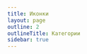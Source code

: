 ```yaml
---
title: Иконки
layout: page
outline: 2
outlineTitle: Категории
sidebar: true
---
```


<script setup lang="ts">
import { ref } from 'vue';
import infoMetaData from '@bitrix24/b24icons-vue/info-metadata.json';
import PageContainer from '~/.vitepress/theme/components/PageContainer.vue';
import Slideovers from '~/.vitepress/theme/components/ui/Slideovers.vue';
import List from '~/.vitepress/theme/components/icons/List.vue';
import type { GroupRow } from '~/.vitepress/theme/types';

const groups: Ref<GroupRow[]> = ref(infoMetaData.list as unknown as GroupRow[])

</script>

<div class="VPDoc content">
	<PageContainer>
		<List :groups="groups" />
	</PageContainer>
	<Slideovers />
</div>